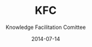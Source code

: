 ---
title: KFC
subtitle: Knowledge Facilitation Comittee
layout: default
modal-id: 8
date: 2014-07-14
img: continente_logo.jpg
thumbnail: continente_logo.jpg
alt: image-alt
project-date: September
client: ESTIEM
category: Product
description: Whatever

---